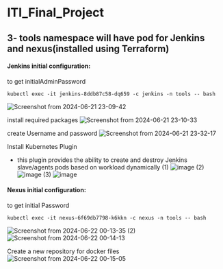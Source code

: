 # ITI_Final_Project

## 3- tools namespace will have pod for Jenkins and nexus(installed using Terraform)
#### Jenkins initial configuration:

to get initialAdminPassword
```
kubectl exec -it jenkins-8ddb87c58-dq659 -c jenkins -n tools -- bash
```
![Screenshot from 2024-06-21 23-09-42](https://github.com/ember52/ITI_Final_Project/assets/69374852/a89cba58-0130-48d7-aa1b-4675e9ec9fdd)

install required packages
![Screenshot from 2024-06-21 23-10-33](https://github.com/ember52/ITI_Final_Project/assets/69374852/5bbdaa19-8cd8-4741-bfe0-1985a2cc0a11)

create Username and password
![Screenshot from 2024-06-21 23-32-17](https://github.com/ember52/ITI_Final_Project/assets/69374852/56b8555e-2eb6-4cdb-bdf1-38db5fb8c5df)

Install Kubernetes Plugin
* this plugin provides the ability to create and destroy Jenkins slave/agents pods based on workload dynamically
(1)
![image](https://github.com/ember52/ITI_Final_Project/assets/69374852/81fcbaac-7880-4e02-8ed6-6c4b7541cf97)
(2)
![image](https://github.com/ember52/ITI_Final_Project/assets/69374852/0c62751c-de6a-450c-94a5-4e8c9d6bf33b)
(3)
![image](https://github.com/ember52/ITI_Final_Project/assets/69374852/babd181f-a5e5-473c-8a24-c0243f3bd96d)

#### Nexus initial configuration:

to get initial Password
```
kubectl exec -it nexus-6f69db7798-k6kkn -c nexus -n tools -- bash
```
![Screenshot from 2024-06-22 00-13-35](https://github.com/ember52/ITI_Final_Project/assets/69374852/f2b50799-df32-4edf-9b1a-083fa4844825)
(2)
![Screenshot from 2024-06-22 00-14-13](https://github.com/ember52/ITI_Final_Project/assets/69374852/acfed911-f2b3-4e67-9f84-064a7da46e92)

Create a new repository for docker files
![Screenshot from 2024-06-22 00-15-05](https://github.com/ember52/ITI_Final_Project/assets/69374852/d4319ede-0587-4dbd-86b8-881dc7a361c2)
